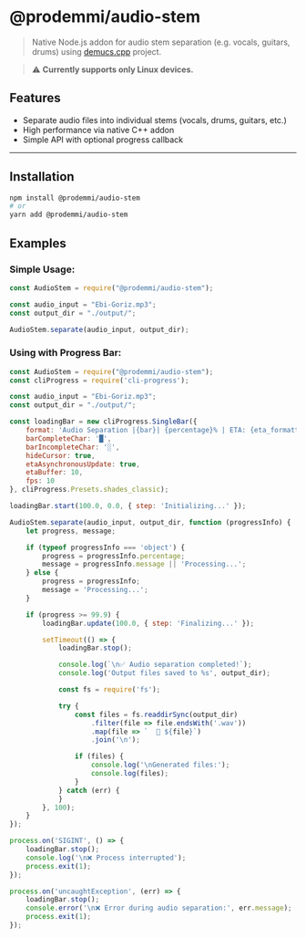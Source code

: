 # @prodemmi/audio-stem

> Native Node.js addon for audio stem separation (e.g. vocals, guitars, drums) using [demucs.cpp](http://github.com/sevagh/demucs.cpp) project.

> ⚠️ **Currently supports only Linux devices.**
> 
## Features

- Separate audio files into individual stems (vocals, drums, guitars, etc.)
- High performance via native C++ addon
- Simple API with optional progress callback

---

## Installation

```bash
npm install @prodemmi/audio-stem
# or
yarn add @prodemmi/audio-stem
```

## Examples

### Simple Usage:
```js
const AudioStem = require("@prodemmi/audio-stem");

const audio_input = "Ebi-Goriz.mp3";
const output_dir = "./output/";

AudioStem.separate(audio_input, output_dir);
```

### Using with Progress Bar:
```js
const AudioStem = require("@prodemmi/audio-stem");
const cliProgress = require('cli-progress');

const audio_input = "Ebi-Goriz.mp3";
const output_dir = "./output/";

const loadingBar = new cliProgress.SingleBar({
    format: 'Audio Separation |{bar}| {percentage}% | ETA: {eta_formatted} | Step: {step}',
    barCompleteChar: '█',
    barIncompleteChar: '░',
    hideCursor: true,
    etaAsynchronousUpdate: true,
    etaBuffer: 10,
    fps: 10
}, cliProgress.Presets.shades_classic);

loadingBar.start(100.0, 0.0, { step: 'Initializing...' });

AudioStem.separate(audio_input, output_dir, function (progressInfo) {
    let progress, message;

    if (typeof progressInfo === 'object') {
        progress = progressInfo.percentage;
        message = progressInfo.message || 'Processing...';
    } else {
        progress = progressInfo;
        message = 'Processing...';
    }

    if (progress >= 99.9) {
        loadingBar.update(100.0, { step: 'Finalizing...' });

        setTimeout(() => {
            loadingBar.stop();

            console.log(`\n✅ Audio separation completed!`);
            console.log('Output files saved to %s', output_dir);

            const fs = require('fs');

            try {
                const files = fs.readdirSync(output_dir)
                    .filter(file => file.endsWith('.wav'))
                    .map(file => `  📁 ${file}`)
                    .join('\n');

                if (files) {
                    console.log('\nGenerated files:');
                    console.log(files);
                }
            } catch (err) {
            }
        }, 100);
    }
});

process.on('SIGINT', () => {
    loadingBar.stop();
    console.log('\n❌ Process interrupted');
    process.exit(1);
});

process.on('uncaughtException', (err) => {
    loadingBar.stop();
    console.error('\n❌ Error during audio separation:', err.message);
    process.exit(1);
});
```